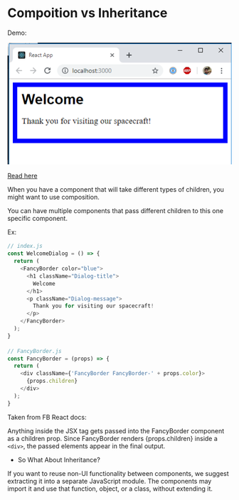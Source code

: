 # Compoition vs Inheritance

Demo:

![Demo](./demo.PNG)

[Read here](https://reactjs.org/docs/composition-vs-inheritance.html)

When you have a component that will take different types of children, you might want to use composition.

You can have multiple components that pass different children to this one specific component.

Ex:

```js
// index.js
const WelcomeDialog = () => {
  return (
    <FancyBorder color="blue">
      <h1 className="Dialog-title">
        Welcome
      </h1>
      <p className="Dialog-message">
        Thank you for visiting our spacecraft!
      </p>
    </FancyBorder>
  );
}

// FancyBorder.js
const FancyBorder = (props) => {
  return (
    <div className={'FancyBorder FancyBorder-' + props.color}>
      {props.children}
    </div>
  );
}
```

Taken from FB React docs:

Anything inside the <FancyBorder> JSX tag gets passed into the FancyBorder component as a children prop. Since FancyBorder renders {props.children} inside a `<div>`, the passed elements appear in the final output.

- So What About Inheritance?

If you want to reuse non-UI functionality between components, we suggest extracting it into a separate JavaScript module. The components may import it and use that function, object, or a class, without extending it.
